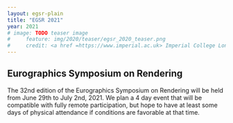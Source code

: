 ```yaml
---
layout: egsr-plain
title: "EGSR 2021"
year: 2021
# image: TODO teaser image
#     feature: img/2020/teaser/egsr_2020_teaser.png
#     credit: <a href =https://www.imperial.ac.uk> Imperial College London</a> and <a href =https://www.ucl.ac.uk> University College London</a>
---
```


## Eurographics Symposium on Rendering

The 32nd edition of the Eurographics Symposium on Rendering will be held from June 29th to July 2nd, 2021.
We plan a 4 day event that will be compatible with fully remote participation, but hope to have at least some days of physical attendance if conditions are favorable at that time.
